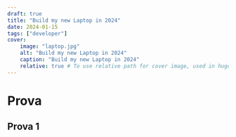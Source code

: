 ```yaml
---
draft: true
title: "Build my new Laptop in 2024"
date: 2024-01-15
tags: ["developer"]
cover:
    image: "laptop.jpg"
    alt: "Build my new Laptop in 2024"
    caption: "Build my new Laptop in 2024"
    relative: true # To use relative path for cover image, used in hugo Page-bundles
---
```


# Prova

## Prova 1